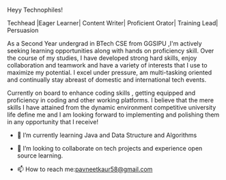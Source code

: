 Heyy Technophiles!
 
Techhead |Eager Learner| Content Writer| Proficient Orator| Training Lead| Persuasion


As a Second Year undergrad in BTech CSE from GGSIPU ,I'm actively seeking learning opportunities along with hands on proficiency skill.
Over the course of my studies, I have developed strong hard skills, enjoy collaboration and teamwork and have a variety of interests that I use to maximize my potential. I excel under pressure, am multi-tasking oriented and continually stay abreast of domestic and international tech events.

Currently on board to enhance coding skills , getting equipped and proficiency in coding and other working platforms.
I believe that the mere skills I have attained from the dynamic environment competitive university life define me and I am looking forward to implementing and polishing them in any opportunity that I receive!


- 🌱 I’m currently learning Java and Data Structure and Algorithms
- 👯 I’m looking to collaborate on tech projects and experience open source learning.

- 📫 How to reach me:pavneetkaur58@gmail.com

